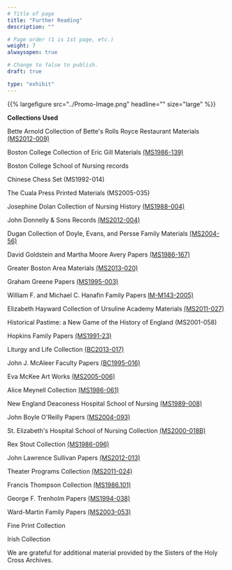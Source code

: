 ```yaml
---
# Title of page
title: "Further Reading"
description: ""

# Page order (1 is 1st page, etc.)
weight: 7
alwaysopen: true

# Change to false to publish.
draft: true

type: "exhibit"
---
```

{{% largefigure src="../Promo-Image.png" headline="" size="large" %}}

**Collections Used**

Bette Arnold Collection of Bette's Rolls Royce Restaurant Materials [(MS2012-009)](https://bc-primo.hosted.exlibrisgroup.com/primo-explore/fulldisplay?docid=ALMA-BC21420354730001021&context=L&vid=bclib_new&search_scope=bcl&tab=bcl_only&lang=en_US)

Boston College Collection of Eric Gill Materials [(MS1986-139)](https://bc-primo.hosted.exlibrisgroup.com/primo-explore/fulldisplay?docid=ALMA-BC21344683760001021&context=L&vid=bclib_new&search_scope=bcl&tab=bcl_only&lang=en_US)

Boston College School of Nursing records

Chinese Chess Set (MS1992-014)

The Cuala Press Printed Materials (MS2005-035)

Josephine Dolan Collection of Nursing History [(MS1988-004)](https://bc-primo.hosted.exlibrisgroup.com/primo-explore/fulldisplay?docid=ALMA-BC21352781560001021&context=L&vid=bclib_new&search_scope=onesearch&tab=onesearch&lang=en_US)

John Donnelly & Sons Records [(MS2012-004)](https://bc-primo.hosted.exlibrisgroup.com/primo-explore/fulldisplay?docid=ALMA-BC21420112970001021&context=L&vid=bclib_new&search_scope=onesearch&tab=onesearch&lang=en_US)

Dugan Collection of Doyle, Evans, and Persse Family Materials [(MS2004-56)](https://bc-primo.hosted.exlibrisgroup.com/primo-explore/fulldisplay?docid=ALMA-BC21333225820001021&context=L&vid=bclib_new&search_scope=onesearch&tab=onesearch&lang=en_US)

David Goldstein and Martha Moore Avery Papers [(MS1986-167)](https://bc-primo.hosted.exlibrisgroup.com/primo-explore/fulldisplay?docid=ALMA-BC21387017070001021&context=L&vid=bclib_new&search_scope=onesearch&tab=onesearch&lang=en_US)

Greater Boston Area Materials [(MS2013-020)](https://bc-primo.hosted.exlibrisgroup.com/primo-explore/fulldisplay?docid=ALMA-BC21429780640001021&context=L&vid=bclib_new&search_scope=onesearch&tab=onesearch&lang=en_US)

Graham Greene Papers [(MS1995-003)](https://bc-primo.hosted.exlibrisgroup.com/primo-explore/fulldisplay?docid=ALMA-BC21351254200001021&context=L&vid=bclib_new&search_scope=onesearch&tab=onesearch&lang=en_US)

William F. and Michael C. Hanafin Family Papers [IM-M143-2005)](https://bc-primo.hosted.exlibrisgroup.com/primo-explore/fulldisplay?docid=ALMA-BC21475898300001021&context=L&vid=bclib_new&search_scope=onesearch&tab=onesearch&lang=en_US)

Elizabeth Hayward Collection of Ursuline Academy Materials [(MS2011-027)](https://bc-primo.hosted.exlibrisgroup.com/primo-explore/fulldisplay?docid=ALMA-BC21419981350001021&context=L&vid=bclib_new&search_scope=onesearch&tab=onesearch&lang=en_US)

Historical Pastime: a New Game of the History of England (MS2001-058)

Hopkins Family Papers [(MS1991-23)](https://bc-primo.hosted.exlibrisgroup.com/primo-explore/fulldisplay?docid=ALMA-BC21380054540001021&context=L&vid=bclib_new&search_scope=bcl&tab=bcl_only&lang=en_US)

Liturgy and Life Collection [(BC2013-017)](https://bc-primo.hosted.exlibrisgroup.com/primo-explore/fulldisplay?docid=ALMA-BC21440260550001021&context=L&vid=bclib_new&search_scope=bcl&tab=bcl_only&lang=en_US)

John J. McAleer Faculty Papers [(BC1995-016)](https://bc-primo.hosted.exlibrisgroup.com/primo-explore/fulldisplay?docid=ALMA-BC21349383200001021&context=L&vid=bclib_new&search_scope=bcl&tab=bcl_only&lang=en_US)

Eva McKee Art Works [(MS2005-006)](https://bc-primo.hosted.exlibrisgroup.com/primo-explore/fulldisplay?docid=ALMA-BC21355787120001021&context=L&vid=bclib_new&search_scope=bcl&tab=bcl_only&lang=en_US)

Alice Meynell Collection [(MS1986-061)](https://bc-primo.hosted.exlibrisgroup.com/primo-explore/fulldisplay?docid=ALMA-BC21330996430001021&context=L&vid=bclib_new&search_scope=bcl&tab=bcl_only&lang=en_US)

New England Deaconess Hospital School of Nursing [(MS1989-008)](https://bc-primo.hosted.exlibrisgroup.com/primo-explore/fulldisplay?docid=ALMA-BC21352763480001021&context=L&vid=bclib_new&search_scope=bcl&tab=bcl_only&lang=en_US)

John Boyle O'Reilly Papers [(MS2004-093)](https://bc-primo.hosted.exlibrisgroup.com/primo-explore/fulldisplay?docid=ALMA-BC21344683520001021&context=L&vid=bclib_new&search_scope=bcl&tab=bcl_only&lang=en_US)

St. Elizabeth's Hospital School of Nursing Collection [(MS2000-018B)](https://bc-primo.hosted.exlibrisgroup.com/primo-explore/fulldisplay?docid=ALMA-BC21459187360001021&context=L&vid=bclib_new&search_scope=bcl&tab=bcl_only&lang=en_US)

Rex Stout Collection [(MS1986-096)](https://bc-primo.hosted.exlibrisgroup.com/primo-explore/fulldisplay?docid=ALMA-BC21323242860001021&context=L&vid=bclib_new&search_scope=bcl&tab=bcl_only&lang=en_US)

John Lawrence Sullivan Papers [(MS2012-013)](https://bc-primo.hosted.exlibrisgroup.com/primo-explore/fulldisplay?docid=ALMA-BC21422799570001021&context=L&vid=bclib_new&search_scope=bcl&tab=bcl_only&lang=en_US)

Theater Programs Collection [(MS2011-024)](https://bc-primo.hosted.exlibrisgroup.com/primo-explore/fulldisplay?docid=ALMA-BC21421401050001021&context=L&vid=bclib_new&search_scope=bcl&tab=bcl_only&lang=en_US)

Francis Thompson Collection [(MS1986.101)](https://bc-primo.hosted.exlibrisgroup.com/primo-explore/fulldisplay?docid=ALMA-BC21352762990001021&context=L&vid=bclib_new&search_scope=bcl&tab=bcl_only&lang=en_US)

George F. Trenholm Papers [(MS1994-038)](https://bc-primo.hosted.exlibrisgroup.com/primo-explore/fulldisplay?docid=ALMA-BC21351132040001021&context=L&vid=bclib_new&search_scope=bcl&tab=bcl_only&lang=en_US)

Ward-Martin Family Papers [(MS2003-053)](https://bc-primo.hosted.exlibrisgroup.com/primo-explore/fulldisplay?docid=ALMA-BC21343900840001021&context=L&vid=bclib_new&search_scope=bcl&tab=bcl_only&lang=en_US)


Fine Print Collection

Irish Collection

We are grateful for additional material provided by the Sisters of the Holy Cross Archives.
